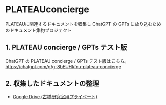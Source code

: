 # PLATEAUconcierge
PLATEAUに関連するドキュメントを収集し ChatGPT の GPTs に放り込むためのドキュメント集約プロジェクト


## 1. PLATEAU concierge / GPTs テスト版
ChatGPT の PLATEAU concierge / GPTs テスト版はこちら。
https://chatgpt.com/g/g-8bEUHkfnu-plateau-concierge

## 2. 収集したドキュメントの整理
 * [Google Drive (古橋研究室用プライベート)](https://drive.google.com/drive/u/0/folders/1sVGKHRs0UpzxWHDIGxhB4P4_5_2RYBDO)
